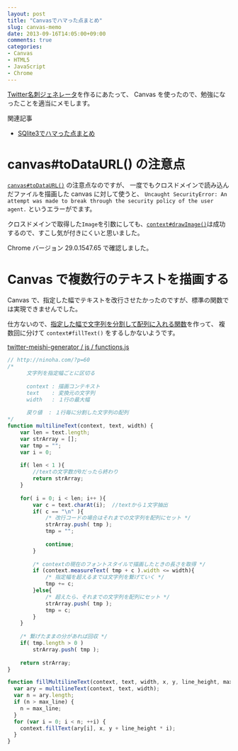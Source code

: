 ```yaml
---
layout: post
title: "Canvasでハマった点まとめ"
slug: canvas-memo
date: 2013-09-16T14:05:00+09:00
comments: true
categories: 
- Canvas
- HTML5
- JavaScript
- Chrome
---
```


[Twitter名刺ジェネレータ](http://gam0022.net/app/tmg/)を作るにあたって、
Canvas を使ったので、勉強になったことを適当にメモします。

関連記事

* [SQlite3でハマった点まとめ](/blog/2013/09/16/sqlite3-memo/)


# canvas#toDataURL() の注意点

[`canvas#toDataURL()`](http://www.html5.jp/canvas/ref/HTMLCanvasElement/toDataURL.html) の注意点なのですが、
一度でもクロスドメインで読み込んだファイルを描画した canvas に対して使うと、
`Uncaught SecurityError: An attempt was made to break through the security policy of the user agent.` というエラーがでます。

クロスドメインで取得した`Image`を引数にしても、[`context#drawImage()`](http://www.html5.jp/canvas/ref/method/drawImage.html)は成功するので、すこし気が付きにくいと思いました。

Chrome バージョン 29.0.1547.65 で確認しました。

<!--more-->

# Canvas で複数行のテキストを描画する

Canvas で、指定した幅でテキストを改行させたかったのですが、標準の関数では実現できませんでした。

仕方ないので、[指定した幅で文字列を分割して配列に入れる関数](http://ninoha.com/?p=60)を作って、
複数回に分けて `context#fillText()` をするしかないようです。


[twitter-meishi-generator / js / functions.js](https://github.com/gam0022/twitter-meishi-generator/blob/master/js/functions.js)


``` javascript Canvas で複数行のテキストを描画する
// http://ninoha.com/?p=60
/*
      文字列を指定幅ごとに区切る
 
      context : 描画コンテキスト
      text    : 変換元の文字列
      width   : １行の最大幅
 
      戻り値  : １行毎に分割した文字列の配列
*/
function multilineText(context, text, width) {
    var len = text.length; 
    var strArray = [];
    var tmp = "";
    var i = 0;
 
    if( len < 1 ){
        //textの文字数が0だったら終わり
        return strArray;
    }
 
    for( i = 0; i < len; i++ ){
        var c = text.charAt(i);  //textから１文字抽出
        if( c == "\n" ){
            /* 改行コードの場合はそれまでの文字列を配列にセット */
            strArray.push( tmp );
            tmp = "";
 
            continue;
        }
 
        /* contextの現在のフォントスタイルで描画したときの長さを取得 */
        if (context.measureText( tmp + c ).width <= width){
            /* 指定幅を超えるまでは文字列を繋げていく */
            tmp += c;
        }else{
            /* 超えたら、それまでの文字列を配列にセット */
            strArray.push( tmp );
            tmp = c;
        }
    }
 
    /* 繋げたままの分があれば回収 */
    if( tmp.length > 0 )
        strArray.push( tmp );
 
    return strArray;
}

function fillMultilineText(context, text, width, x, y, line_height, max_line) {
  var ary = multilineText(context, text, width);
  var n = ary.length;
  if (n > max_line) {
    n = max_line;
  }
  for (var i = 0; i < n; ++i) {
    context.fillText(ary[i], x, y + line_height * i);
  }
}
```
